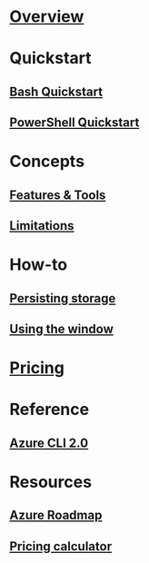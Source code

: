 # [Overview](overview.md)

# Quickstart
## [Bash Quickstart](quickstart.md)
## [PowerShell Quickstart](quickstart-PS.md)

# Concepts
## [Features & Tools](features.md)
## [Limitations](limitations.md)

# How-to
## [Persisting storage](persisting-shell-storage.md)
## [Using the window](using-the-shell-window.md)

# [Pricing](pricing.md)

# Reference
## [Azure CLI 2.0](/cli/azure) 

# Resources
## [Azure Roadmap](https://azure.microsoft.com/roadmap/?category=monitoring-management)
## [Pricing calculator](https://azure.microsoft.com/pricing/calculator/)
